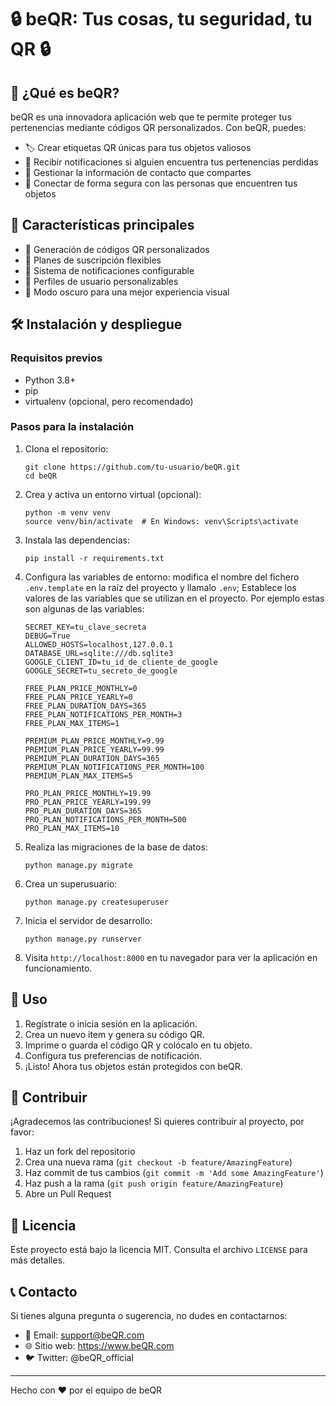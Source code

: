 # 🔒 beQR: Tus cosas, tu seguridad, tu QR 🔒

## 📱 ¿Qué es beQR?

beQR es una innovadora aplicación web que te permite proteger tus pertenencias mediante códigos QR personalizados. Con beQR, puedes:

- 🏷️ Crear etiquetas QR únicas para tus objetos valiosos
- 📢 Recibir notificaciones si alguien encuentra tus pertenencias perdidas
- 🔐 Gestionar la información de contacto que compartes
- 👥 Conectar de forma segura con las personas que encuentren tus objetos

## 🚀 Características principales

- 🎨 Generación de códigos QR personalizados
- 📅 Planes de suscripción flexibles
- 🔔 Sistema de notificaciones configurable
- 👤 Perfiles de usuario personalizables
- 🌙 Modo oscuro para una mejor experiencia visual

## 🛠️ Instalación y despliegue

### Requisitos previos

- Python 3.8+
- pip
- virtualenv (opcional, pero recomendado)

### Pasos para la instalación

1. Clona el repositorio:
   ```
   git clone https://github.com/tu-usuario/beQR.git
   cd beQR
   ```

2. Crea y activa un entorno virtual (opcional):
   ```
   python -m venv venv
   source venv/bin/activate  # En Windows: venv\Scripts\activate
   ```

3. Instala las dependencias:
   ```
   pip install -r requirements.txt
   ```

4. Configura las variables de entorno:
   modifica el nombre del fichero `.env.template` en la raíz del proyecto y llamalo `.env`; Establece los valores de las variables que se utilizan en el proyecto.
   Por ejemplo estas son algunas de las variables:
   ```
   SECRET_KEY=tu_clave_secreta
   DEBUG=True
   ALLOWED_HOSTS=localhost,127.0.0.1
   DATABASE_URL=sqlite:///db.sqlite3
   GOOGLE_CLIENT_ID=tu_id_de_cliente_de_google
   GOOGLE_SECRET=tu_secreto_de_google

   FREE_PLAN_PRICE_MONTHLY=0
   FREE_PLAN_PRICE_YEARLY=0
   FREE_PLAN_DURATION_DAYS=365
   FREE_PLAN_NOTIFICATIONS_PER_MONTH=3
   FREE_PLAN_MAX_ITEMS=1

   PREMIUM_PLAN_PRICE_MONTHLY=9.99
   PREMIUM_PLAN_PRICE_YEARLY=99.99
   PREMIUM_PLAN_DURATION_DAYS=365
   PREMIUM_PLAN_NOTIFICATIONS_PER_MONTH=100
   PREMIUM_PLAN_MAX_ITEMS=5

   PRO_PLAN_PRICE_MONTHLY=19.99
   PRO_PLAN_PRICE_YEARLY=199.99
   PRO_PLAN_DURATION_DAYS=365
   PRO_PLAN_NOTIFICATIONS_PER_MONTH=500
   PRO_PLAN_MAX_ITEMS=10
   ```

5. Realiza las migraciones de la base de datos:
   ```
   python manage.py migrate
   ```

6. Crea un superusuario:
   ```
   python manage.py createsuperuser
   ```

7. Inicia el servidor de desarrollo:
   ```
   python manage.py runserver
   ```

8. Visita `http://localhost:8000` en tu navegador para ver la aplicación en funcionamiento.

## 🌟 Uso

1. Regístrate o inicia sesión en la aplicación.
2. Crea un nuevo item y genera su código QR.
3. Imprime o guarda el código QR y colócalo en tu objeto.
4. Configura tus preferencias de notificación.
5. ¡Listo! Ahora tus objetos están protegidos con beQR.

## 🤝 Contribuir

¡Agradecemos las contribuciones! Si quieres contribuir al proyecto, por favor:

1. Haz un fork del repositorio
2. Crea una nueva rama (`git checkout -b feature/AmazingFeature`)
3. Haz commit de tus cambios (`git commit -m 'Add some AmazingFeature'`)
4. Haz push a la rama (`git push origin feature/AmazingFeature`)
5. Abre un Pull Request

## 📄 Licencia

Este proyecto está bajo la licencia MIT. Consulta el archivo `LICENSE` para más detalles.

## 📞 Contacto

Si tienes alguna pregunta o sugerencia, no dudes en contactarnos:

- 📧 Email: support@beQR.com
- 🌐 Sitio web: https://www.beQR.com
- 🐦 Twitter: @beQR_official

---

Hecho con ❤️ por el equipo de beQR
